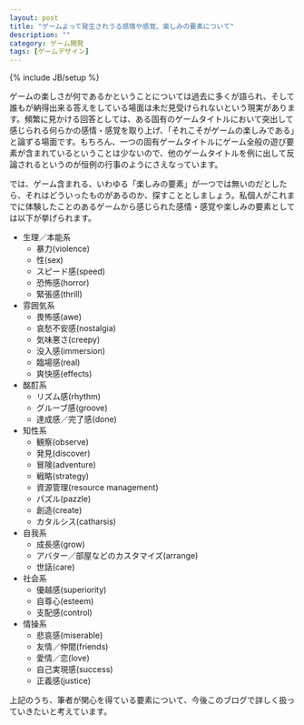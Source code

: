 ```yaml
---
layout: post
title: "ゲームよって発生されうる感情や感覚、楽しみの要素について"
description: ""
category: ゲーム開発
tags: [ゲームデザイン]
---
```

{% include JB/setup %}

ゲームの楽しさが何であるかということについては過去に多くが語られ、そして誰もが納得出来る答えをしている場面は未だ見受けられないという現実があります。頻繁に見かける回答としては、ある固有のゲームタイトルにおいて突出して感じられる何らかの感情・感覚を取り上げ、「それこそがゲームの楽しみである」と論ずる場面です。もちろん、一つの固有ゲームタイトルにゲーム全般の遊び要素が含まれているということは少ないので、他のゲームタイトルを例に出して反論されるというのが恒例の行事のようにさえなっています。

では、ゲーム含まれる、いわゆる「楽しみの要素」が一つでは無いのだとしたら、それはどういったものがあるのか、探すこととしましょう。私個人がこれまでに体験したことのあるゲームから感じられた感情・感覚や楽しみの要素としては以下が挙げられます。

- 生理／本能系
  - 暴力(violence)
  - 性(sex)
  - スピード感(speed)
  - 恐怖感(horror)
  - 緊張感(thrill)
- 雰囲気系
  - 畏怖感(awe)
  - 哀愁不安感(nostalgia)
  - 気味悪さ(creepy)
  - 没入感(immersion)
  - 臨場感(real)
  - 爽快感(effects)
- 酩酊系
  - リズム感(rhythm)
  - グルーブ感(groove)
  - 達成感／完了感(done)
- 知性系
  - 観察(observe)
  - 発見(discover)
  - 冒険(adventure)
  - 戦略(strategy)
  - 資源管理(resource management)
  - パズル(pazzle)
  - 創造(create)
  - カタルシス(catharsis)
- 自我系
  - 成長感(grow)
  - アバター／部屋などのカスタマイズ(arrange)
  - 世話(care)
- 社会系
  - 優越感(superiority)
  - 自尊心(esteem)
  - 支配感(control)
- 情操系
  - 悲哀感(miserable)
  - 友情／仲間(friends)
  - 愛情／恋(love)
  - 自己実現感(success)
  - 正義感(justice)

上記のうち、筆者が関心を得ている要素について、今後このブログで詳しく扱っていきたいと考えています。
